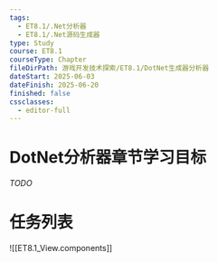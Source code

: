 ```yaml
---
tags:
  - ET8.1/.Net分析器 
  - ET8.1/.Net源码生成器
type: Study
course: ET8.1
courseType: Chapter
fileDirPath: 游戏开发技术探索/ET8.1/DotNet生成器分析器
dateStart: 2025-06-03
dateFinish: 2025-06-20
finished: false
cssclasses:
  - editor-full
---
```


# DotNet分析器章节学习目标
 *TODO*
 
# 任务列表
![[ET8.1_View.components]]


